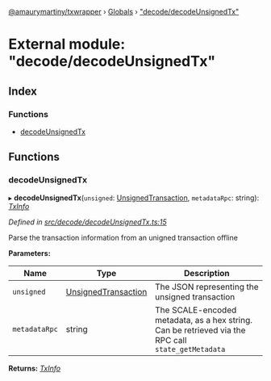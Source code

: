 [@amaurymartiny/txwrapper](../README.md) › [Globals](../globals.md) › ["decode/decodeUnsignedTx"](_decode_decodeunsignedtx_.md)

# External module: "decode/decodeUnsignedTx"

## Index

### Functions

* [decodeUnsignedTx](_decode_decodeunsignedtx_.md#decodeunsignedtx)

## Functions

###  decodeUnsignedTx

▸ **decodeUnsignedTx**(`unsigned`: [UnsignedTransaction](../interfaces/_balancetransfer_.unsignedtransaction.md), `metadataRpc`: string): *[TxInfo](../interfaces/_balancetransfer_.txinfo.md)*

*Defined in [src/decode/decodeUnsignedTx.ts:15](https://github.com/amaurymartiny/polkadotjs-wrapper/blob/8a10176/src/decode/decodeUnsignedTx.ts#L15)*

Parse the transaction information from an unigned transaction offline

**Parameters:**

Name | Type | Description |
------ | ------ | ------ |
`unsigned` | [UnsignedTransaction](../interfaces/_balancetransfer_.unsignedtransaction.md) | The JSON representing the unsigned transaction |
`metadataRpc` | string | The SCALE-encoded metadata, as a hex string. Can be retrieved via the RPC call `state_getMetadata`  |

**Returns:** *[TxInfo](../interfaces/_balancetransfer_.txinfo.md)*

